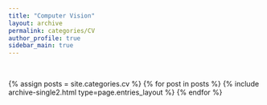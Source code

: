```yaml
---
title: "Computer Vision"
layout: archive
permalink: categories/CV
author_profile: true
sidebar_main: true
---
```


<br>


{% assign posts = site.categories.cv %}
{% for post in posts %} {% include archive-single2.html type=page.entries_layout %} {% endfor %}
